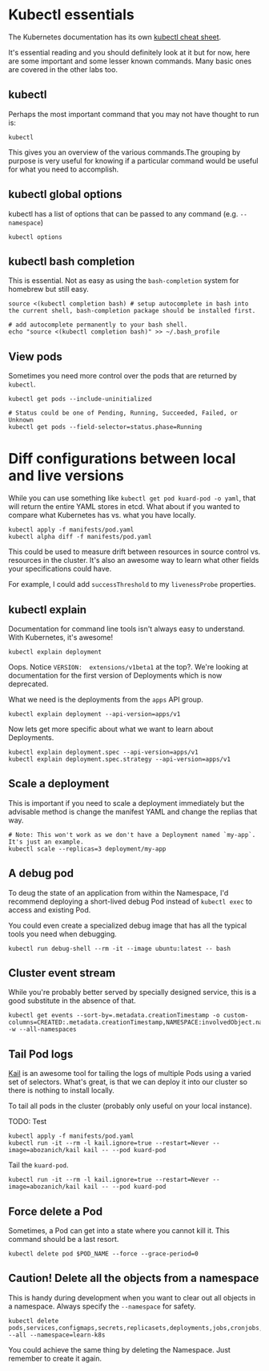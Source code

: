 # Kubectl essentials

The Kubernetes documentation has its own [kubectl cheat sheet](https://kubernetes.io/docs/reference/kubectl/cheatsheet/).

It's essential reading and you should definitely look at it but for now, here are some important and some lesser known commands. Many basic ones are covered in the other labs too.

## kubectl 

Perhaps the most important command that you may not have thought to run is:

    kubectl

This gives you an overview of the various commands.The grouping by purpose is very useful for knowing if a particular command would be useful for what you need to accomplish.

## kubectl global options

kubectl has a list of options that can be passed to any command (e.g. `--namespace`)

    kubectl options

## kubectl bash completion

This is essential. Not as easy as using the `bash-completion` system for homebrew but still easy.

    source <(kubectl completion bash) # setup autocomplete in bash into the current shell, bash-completion package should be installed first.
    
    # add autocomplete permanently to your bash shell.
    echo "source <(kubectl completion bash)" >> ~/.bash_profile

## View pods 

Sometimes you need more control over the pods that are returned by `kubectl`.

    kubectl get pods --include-uninitialized
    
    # Status could be one of Pending, Running, Succeeded, Failed, or Unknown
    kubectl get pods --field-selector=status.phase=Running

# Diff configurations between local and live versions

While you can use something like `kubectl get pod kuard-pod -o yaml`, that will return the entire YAML stores in etcd. What about if you wanted to compare what Kubernetes has vs. what you have locally.

    kubectl apply -f manifests/pod.yaml
    kubectl alpha diff -f manifests/pod.yaml

This could be used to measure drift between resources in source control vs. resources in the cluster. It's also an awesome way to learn what other fields your specifications could have.

For example, I could add `successThreshold` to my `livenessProbe` properties.

## kubectl explain

Documentation for command line tools isn't always easy to understand. With Kubernetes, it's awesome!

    kubectl explain deployment

Oops. Notice `VERSION:  extensions/v1beta1` at the top?. We're looking at documentation for the first version of Deployments which is now deprecated.

What we need is the deployments from the `apps` API group.

    kubectl explain deployment --api-version=apps/v1

Now lets get more specific about what we want to learn about Deployments.

    kubectl explain deployment.spec --api-version=apps/v1
    kubectl explain deployment.spec.strategy --api-version=apps/v1
    
## Scale a deployment

This is important if you need to scale a deployment immediately but the advisable method is change the manifest YAML and change the replias that way.

    # Note: This won't work as we don't have a Deployment named `my-app`. It's just an example.
    kubectl scale --replicas=3 deployment/my-app

## A debug pod

To deug the state of an application from within the Namespace, I'd recommend deploying a short-lived debug Pod instead of `kubectl exec` to access and existing Pod.

You could even create a specialized debug image that has all the typical tools you need when debugging.

    kubectl run debug-shell --rm -it --image ubuntu:latest -- bash

## Cluster event stream

While you're probably better served by specially designed service, this is a good substitute in the absence of that.

    kubectl get events --sort-by=.metadata.creationTimestamp -o custom-columns=CREATED:.metadata.creationTimestamp,NAMESPACE:involvedObject.namespace,NAME:.involvedObject.name,REASON:.reason,KIND:.involvedObject.kind,MESSAGE:.message -w --all-namespaces

## Tail Pod logs

[Kail](https://github.com/boz/kail) is an awesome tool for tailing the logs of multiple Pods using a varied set of selectors. What's great, is that we can deploy it into our cluster so there is nothing to install locally.

To tail all pods in the cluster (probably only useful on your local instance).

TODO: Test

    kubectl apply -f manifests/pod.yaml
    kubectl run -it --rm -l kail.ignore=true --restart=Never --image=abozanich/kail kail -- --pod kuard-pod
    
Tail the `kuard-pod`.

    kubectl run -it --rm -l kail.ignore=true --restart=Never --image=abozanich/kail kail -- --pod kuard-pod

## Force delete a Pod

Sometimes, a Pod can get into a state where you cannot kill it. This command should be a last resort.

    kubectl delete pod $POD_NAME --force --grace-period=0

## Caution! Delete all the objects from a namespace

This is handy during development when you want to clear out all objects in a namespace. Always specify the `--namespace` for safety.

    kubectl delete pods,services,configmaps,secrets,replicasets,deployments,jobs,cronjobs,daemonsets,statefulsets,podsecuritypolicies --all --namespace=learn-k8s

You could achieve the same thing by deleting the Namespace. Just remember to create it again.

